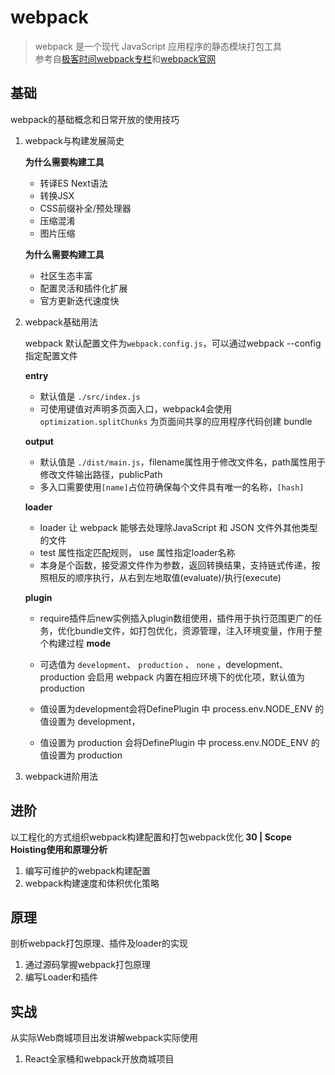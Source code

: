 # webpack

 > webpack 是一个现代 JavaScript 应用程序的静态模块打包工具  
 > 参考自[极客时间webpack专栏](https://time.geekbang.org/course/intro/100028901)和[webpack官网](https://www.webpackjs.com/concepts/)

## 基础

  webpack的基础概念和日常开放的使用技巧

  1. webpack与构建发展简史

      **为什么需要构建工具**

      - 转译ES Next语法
      - 转换JSX
      - CSS前缀补全/预处理器
      - 压缩混淆
      - 图片压缩

     **为什么需要构建工具**

     - 社区生态丰富
     - 配置灵活和插件化扩展
     - 官方更新迭代速度快
  
  2. webpack基础用法

     webpack 默认配置文件为`webpack.config.js`，可以通过webpack --config 指定配置文件

     **entry**

     - 默认值是 `./src/index.js`
     - 可使用键值对声明多页面入口，webpack4会使用`optimization.splitChunks` 为页面间共享的应用程序代码创建 bundle

     **output**  

     - 默认值是 `./dist/main.js`，filename属性用于修改文件名，path属性用于修改文件输出路径，publicPath
     - 多入口需要使用`[name]`占位符确保每个文件具有唯一的名称，`[hash]`

     **loader**  

     - loader 让 webpack 能够去处理除JavaScript 和 JSON 文件外其他类型的文件
     - test 属性指定匹配规则， use 属性指定loader名称
     - 本身是个函数，接受源文件作为参数，返回转换结果，支持链式传递，按照相反的顺序执行，从右到左地取值(evaluate)/执行(execute)

     **plugin**  

     - require插件后new实例插入plugin数组使用，插件用于执行范围更广的任务，优化bundle文件，如打包优化，资源管理，注入环境变量，作用于整个构建过程
     **mode**  

     - 可选值为 `development`、 `production` 、 `none` ，development、 production 会启用 webpack 内置在相应环境下的优化项，默认值为 production
     - 值设置为development会将DefinePlugin 中 process.env.NODE_ENV 的值设置为 development，
     - 值设置为 production 会将DefinePlugin 中 process.env.NODE_ENV 的值设置为 production

  3. webpack进阶用法

## 进阶

  以工程化的方式组织webpack构建配置和打包webpack优化
  **30 | Scope Hoisting使用和原理分析**

  1. 编写可维护的webpack构建配置
  2. webpack构建速度和体积优化策略

## 原理

  剖析webpack打包原理、插件及loader的实现

  1. 通过源码掌握webpack打包原理
  2. 编写Loader和插件

## 实战

  从实际Web商城项目出发讲解webpack实际使用

  1. React全家桶和webpack开放商城项目
